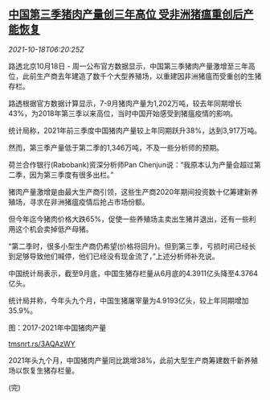 <!--1634538662000-->
[中国第三季猪肉产量创三年高位 受非洲猪瘟重创后产能恢复](https://cn.reuters.com/article/china-q3-pork-production-1018-idCNKBS2H80I2)
------

<div><i>2021-10-18T06:20:25Z</i></div><p>路透北京10月18日 - 周一公布官方数据显示，中国第三季猪肉产量激增至三年高位，此前生产商去年建造了数千个大型养殖场，以重建因非洲猪瘟而受重创的生猪存栏。</p><p>路透根据官方数据计算显示，7-9月猪肉产量为1,202万吨，较去年同期增长43%，为2018年第三季以来高位，当时中国开始感受到猪瘟疫情的影响。</p><p>统计局称，2021年前三季度中国猪肉产量较上年同期跃升38%，达到3,917万吨。</p><p>然而，第三季产量低于第二季的1,346万吨，不及一些分析师的预期。</p><p>荷兰合作银行(Rabobank)资深分析师Pan Chenjun说：“我原本认为产量会超过第二季，因为第三季度有很多出栏。”</p><p>猪肉产量激增是由最大生产商引领，这些生产商2020年期间投资数十亿筹建新养殖场，寻求在非洲猪瘟疫情后抢占市场份额。</p><p>但今年迄今猪肉价格大跌65%，促使一些养殖场主卖出生猪并退出，还有一些利用这个机会卖掉低产母猪。</p><p>“第二季时，很多小型生产商仍希望(价格将回升)。但到第三季，亏损时间已经长到足够导致他们喊停，他们已经没有现金流了，”上述分析师补充说。</p><p>中国统计局表示，截至9月底，中国生猪存栏量从6月底的4.3911亿头降至4.3764亿头。</p><p>统计局并称，今年头九个月，中国生猪屠宰量为4.9193亿头，较上年同期增加35.9%。</p><p>图：2017-2021年中国猪肉产量</p><p><a href="https://tmsnrt.rs/3AQAzWY">tmsnrt.rs/3AQAzWY</a></p><p>2021年头九个月，中国猪肉产量同比跳增38%，此前大型生产商筹建数千新养殖场以恢复生猪存栏量。</p><p>(完)</p>
